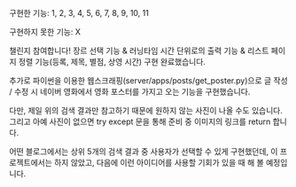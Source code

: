 구현한 기능: 1, 2, 3, 4, 5, 6, 7, 8, 9, 10, 11

구현하지 못한 기능: X

챌린지 참여합니다!
장르 선택 기능 & 러닝타임 시간 단위로의 출력 기능 & 리스트 페이지 정렬 기능(등록, 제목, 별점, 상영 시간) 구현 완료했습니다.

추가로 파이썬을 이용한 웹스크래핑(server/apps/posts/get_poster.py)으로
글 작성 / 수정 시 네이버 영화에서 영화 포스터를 가지고 오는 기능을 구현했습니다.

다만, 제일 위의 검색 결과만 참고하기 때문에 원하지 않는 사진이 나올 수도 있습니다.
그리고 아예 사진이 없으면 try except 문을 통해 준비 중 이미지의 링크를 return 합니다.

어떤 블로그에서는 상위 5개의 검색 결과 중 사용자가 선택할 수 있게 구현했던데,
이 프로젝트에서는 하지 않았고, 다음에 이런 아이디어를 사용할 기회가 있을 때 해 볼 예정입니다.